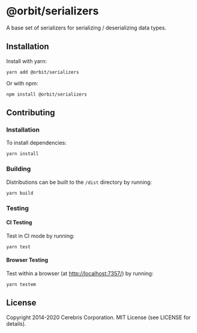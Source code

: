 # @orbit/serializers

A base set of serializers for serializing / deserializing data types.

## Installation

Install with yarn:

```
yarn add @orbit/serializers
```

Or with npm:

```
npm install @orbit/serializers
```

## Contributing

### Installation

To install dependencies:

```
yarn install
```

### Building

Distributions can be built to the `/dist` directory by running:

```
yarn build
```

### Testing

#### CI Testing

Test in CI mode by running:

```
yarn test
```

#### Browser Testing

Test within a browser
(at [http://localhost:7357/](http://localhost:7357/)) by running:

```
yarn testem
```

## License

Copyright 2014-2020 Cerebris Corporation. MIT License (see LICENSE for details).
